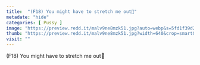 ```yaml
---
title:  "(F18) You might have to stretch me out🤭"
metadate: "hide"
categories: [ Pussy ]
image: "https://preview.redd.it/malv9ne8mzk51.jpg?auto=webp&s=5fd1f39d2b1f62e96c58bc675b840de338e1d398"
thumb: "https://preview.redd.it/malv9ne8mzk51.jpg?width=640&crop=smart&auto=webp&s=6c8937c9e33ca559b085ec03e78a5907658ee864"
visit: ""
---
```

(F18) You might have to stretch me out🤭
